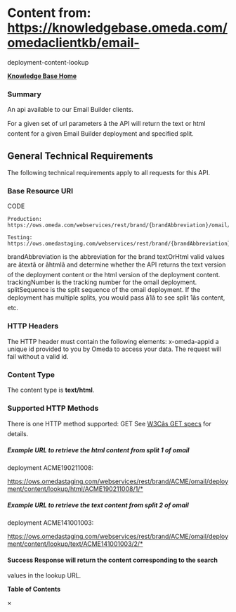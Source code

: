 # Content from: https://knowledgebase.omeda.com/omedaclientkb/email-
deployment-content-lookup

[**Knowledge Base Home**](../omedaclientkb/)

### Summary

An api available to our Email Builder clients.

For a given set of url parameters â the API will return the text or html
content for a given Email Builder deployment and specified split.

## General Technical Requirements

The following technical requirements apply to all requests for this API.

### Base Resource URI

CODE

    
    
    Production: https://ows.omeda.com/webservices/rest/brand/{brandAbbreviation}/omail/deployment/content/lookup/{textOrHtml}/{trackingNumber}/{splitSequence}/*
    
    Testing: https://ows.omedastaging.com/webservices/rest/brand/{brandAbbreviation}/omail/deployment/content/lookup/{textOrHtml}/{trackingNumber}/{splitSequence}/*
    
    

brandAbbreviation is the abbreviation for the brand textOrHtml valid values
are âtextâ or âhtmlâ and determine whether the API returns the text
version of the deployment content or the html version of the deployment
content. trackingNumber is the tracking number for the omail deployment.
splitSequence is the split sequence of the omail deployment. If the deployment
has multiple splits, you would pass â1â to see split 1âs content, etc.

### HTTP Headers

The HTTP header must contain the following elements: x-omeda-appid a unique id
provided to you by Omeda to access your data. The request will fail without a
valid id.

### Content Type

The content type is **text/html**.

### Supported HTTP Methods

There is one HTTP method supported: GET See [W3Câs GET
specs](https://www.w3.org/Protocols/rfc2616/rfc2616-sec9.html#sec9.3) for
details.

##### Example URL to retrieve the html content from split 1 of omail
deployment ACME190211008:

<https://ows.omedastaging.com/webservices/rest/brand/ACME/omail/deployment/content/lookup/html/ACME190211008/1/*>

##### Example URL to retrieve the text content from split 2 of omail
deployment ACME141001003:

<https://ows.omedastaging.com/webservices/rest/brand/ACME/omail/deployment/content/lookup/text/ACME141001003/2/*>

#### Success Response will return the content corresponding to the search
values in the lookup URL.

**Table of Contents**

×

